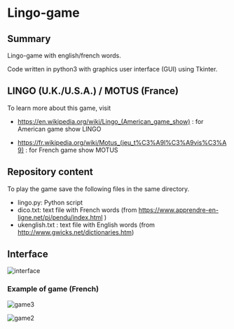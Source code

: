 
# Lingo-game

## Summary 

Lingo-game with english/french words.

Code written in python3 with graphics user interface (GUI) using Tkinter.

## LINGO (U.K./U.S.A.) / MOTUS (France)

To learn more about this game, visit
* https://en.wikipedia.org/wiki/Lingo_(American_game_show) : for American game show LINGO

* https://fr.wikipedia.org/wiki/Motus_(jeu_t%C3%A9l%C3%A9vis%C3%A9) : for French game show MOTUS 

## Repository content 

To play the game save the following files in the same directory.
* lingo.py: Python script
* dico.txt: text file with French words (from https://www.apprendre-en-ligne.net/pj/pendu/index.html )
* ukenglish.txt : text file with English words (from http://www.gwicks.net/dictionaries.htm)

## Interface

![interface](https://user-images.githubusercontent.com/82372483/120931807-85dae580-c6f3-11eb-8643-6035602924d9.png)


### Example of game (French)

![game3](https://user-images.githubusercontent.com/82372483/120931833-94c19800-c6f3-11eb-9137-db1cfed276a6.png)

![game2](https://user-images.githubusercontent.com/82372483/120931844-9ab77900-c6f3-11eb-88f6-7ee6a1a6c137.png)
